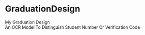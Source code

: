 # GraduationDesign

My Graduation Design  
An OCR Model To Distinguish Student Number Or Verification Code
